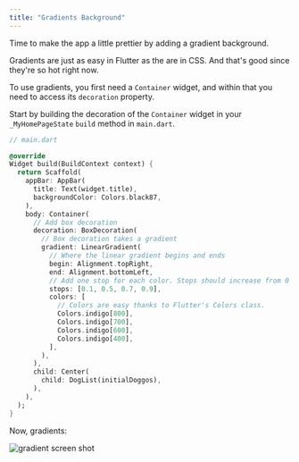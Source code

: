 ```yaml
---
title: "Gradients Background"
---
```


Time to make the app a little prettier by adding a gradient background.

Gradients are just as easy in Flutter as the are in CSS. And that's good since they're so hot right now.

To use gradients, you first need a `Container` widget, and within that you need to access its `decoration` property.

Start by building the decoration of the `Container` widget in your `_MyHomePageState` `build` method in `main.dart`.

```dart
// main.dart

@override
Widget build(BuildContext context) {
  return Scaffold(
    appBar: AppBar(
      title: Text(widget.title),
      backgroundColor: Colors.black87,
    ),
    body: Container(
      // Add box decoration
      decoration: BoxDecoration(
        // Box decoration takes a gradient
        gradient: LinearGradient(
          // Where the linear gradient begins and ends
          begin: Alignment.topRight,
          end: Alignment.bottomLeft,
          // Add one stop for each color. Stops should increase from 0 to 1
          stops: [0.1, 0.5, 0.7, 0.9],
          colors: [
            // Colors are easy thanks to Flutter's Colors class.
            Colors.indigo[800],
            Colors.indigo[700],
            Colors.indigo[600],
            Colors.indigo[400],
          ],
        ),
      ),
      child: Center(
        child: DogList(initialDoggos),
      ),
    ),
  );
}
```

Now, gradients:

![gradient screen shot](https://res.cloudinary.com/ericwindmill/image/upload/c_scale,w_300/v1521385515/flutter_by_example/Simulator_Screen_Shot_-_iPhone_X_-_2018-03-18_at_07.54.46.png)
